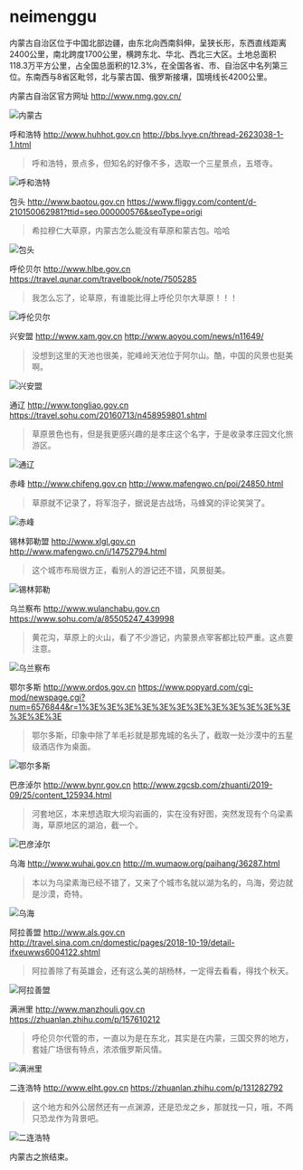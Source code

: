 # neimenggu

内蒙古自治区位于中国北部边疆，由东北向西南斜伸，呈狭长形，东西直线距离2400公里，南北跨度1700公里，横跨东北、华北、西北三大区。土地总面积118.3万平方公里，占全国总面积的12.3%，在全国各省、市、自治区中名列第三位。东南西与8省区毗邻，北与蒙古国、俄罗斯接壤，国境线长4200公里。

内蒙古自治区官方网址 http://www.nmg.gov.cn/

![内蒙古](neimenggu.gif)

呼和浩特 http://www.huhhot.gov.cn
http://bbs.lvye.cn/thread-2623038-1-1.html

> 呼和浩特，景点多，但知名的好像不多，选取一个三星景点，五塔寺。

![呼和浩特](huhehaote.jpg)

包头 http://www.baotou.gov.cn
https://www.fliggy.com/content/d-210150062981?ttid=seo.000000576&seoType=origi

> 希拉穆仁大草原，内蒙古怎么能没有草原和蒙古包。哈哈

![包头](baotou.jpg)

呼伦贝尔 http://www.hlbe.gov.cn
https://travel.qunar.com/travelbook/note/7505285

> 我怎么忘了，论草原，有谁能比得上呼伦贝尔大草原！！！

![呼伦贝尔](hulunbeier.jpg)

兴安盟 http://www.xam.gov.cn
http://www.aoyou.com/news/n11649/

> 没想到这里的天池也很美，驼峰岭天池位于阿尔山。酷，中国的风景也挺美啊。

![兴安盟](xingan.jpg)

通辽 http://www.tongliao.gov.cn
https://travel.sohu.com/20160713/n458959801.shtml

> 草原景色也有，但是我更感兴趣的是孝庄这个名字，于是收录孝庄园文化旅游区。

![通辽](tongliao.jpg)

赤峰 http://www.chifeng.gov.cn
http://www.mafengwo.cn/poi/24850.html

> 草原就不记录了，将军泡子，据说是古战场，马蜂窝的评论笑哭了。

![赤峰](chifeng.jpeg)

锡林郭勒盟 http://www.xlgl.gov.cn
http://www.mafengwo.cn/i/14752794.html

> 这个城市布局很方正，看别人的游记还不错，风景挺美。

![锡林郭勒](xilinguole.jpeg)

乌兰察布 http://www.wulanchabu.gov.cn
https://www.sohu.com/a/85505247_439998

> 黄花沟，草原上的火山，看了不少游记，内蒙景点宰客都比较严重。这点要注意。

![乌兰察布](wulanchabu.jpg)

鄂尔多斯 http://www.ordos.gov.cn
https://www.popyard.com/cgi-mod/newspage.cgi?num=6576844&r=1%3E%3E%3E%3E%3E%3E%3E%3E%3E%3E%3E%3E%3E%3E%3E

> 鄂尔多斯，印象中除了羊毛衫就是那鬼城的名头了，截取一处沙漠中的五星级酒店作为桌面。

![鄂尔多斯](eerduosi.jpg)

巴彦淖尔 http://www.bynr.gov.cn
http://www.zgcsb.com/zhuanti/2019-09/25/content_125934.html

> 河套地区，本来想选取大坝沟岩画的，实在没有好图，突然发现有个乌梁素海，草原地区的湖泊，截一个。

![巴彦淖尔](bayannaoer.jpg)

乌海 http://www.wuhai.gov.cn
http://m.wumaow.org/paihang/36287.html

> 本以为乌梁素海已经不错了，又来了个城市名就以湖为名的，乌海，旁边就是沙漠，奇特。

![乌海](wuhai.jpg)

阿拉善盟 http://www.als.gov.cn
http://travel.sina.com.cn/domestic/pages/2018-10-19/detail-ifxeuwws6004122.shtml

> 阿拉善除了有英雄会，还有这么美的胡杨林，一定得去看看，得找个秋天。

![阿拉善盟](alashan.jpg)

满洲里 http://www.manzhouli.gov.cn
https://zhuanlan.zhihu.com/p/157610212

> 呼伦贝尔代管的市，一直以为是在东北，其实是在内蒙，三国交界的地方，套娃广场很有特点，浓浓俄罗斯风情。

![满洲里](manzhouli.jpg)

二连浩特 http://www.elht.gov.cn
https://zhuanlan.zhihu.com/p/131282792

> 这个地方和外公居然还有一点渊源，还是恐龙之乡，那就找一只，哦，不两只恐龙作为背景吧。

![二连浩特](erlianhaote.jpg)

内蒙古之旅结束。
